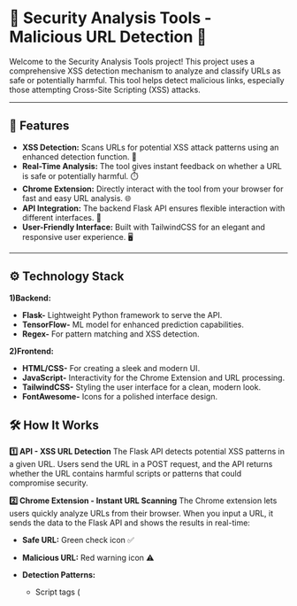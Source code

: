 # 🔐 Security Analysis Tools - Malicious URL Detection 🚨
Welcome to the Security Analysis Tools project! This project uses a comprehensive XSS detection mechanism to analyze and classify URLs as safe or potentially harmful. This tool helps detect malicious links, especially those attempting Cross-Site Scripting (XSS) attacks.

---------------------------

## 🌟 Features
- **XSS Detection:** Scans URLs for potential XSS attack patterns using an enhanced detection function. 🚫
- **Real-Time Analysis:** The tool gives instant feedback on whether a URL is safe or potentially harmful. ⏱️
- **Chrome Extension:** Directly interact with the tool from your browser for fast and easy URL analysis. 🌐
- **API Integration:** The backend Flask API ensures flexible interaction with different interfaces. 🔌
- **User-Friendly Interface:** Built with TailwindCSS for an elegant and responsive user experience. 🖥️
--------------------
## ⚙️ Technology Stack
**1)Backend:**
- **Flask-** Lightweight Python framework to serve the API.
- **TensorFlow-** ML model for enhanced prediction capabilities.
- **Regex-** For pattern matching and XSS detection.
  
**2)Frontend:**
- **HTML/CSS-** For creating a sleek and modern UI.
- **JavaScript-** Interactivity for the Chrome Extension and URL processing.
- **TailwindCSS-** Styling the user interface for a clean, modern look.
- **FontAwesome-** Icons for a polished interface design.

## 🛠 How It Works
**1️⃣ API - XSS URL Detection**
The Flask API detects potential XSS patterns in a given URL. Users send the URL in a POST request, and the API returns whether the URL contains harmful scripts or patterns that could compromise security.

**2️⃣ Chrome Extension - Instant URL Scanning**
The Chrome extension lets users quickly analyze URLs from their browser. When you input a URL, it sends the data to the Flask API and shows the results in real-time:

- **Safe URL:** Green check icon ✅
- **Malicious URL:** Red warning icon ⚠️
  
- **Detection Patterns:**
    - Script tags (<script>)
    - Inline JavaScript (javascript:)
    - Event Handlers (onload=, onclick=, etc.)
    - Iframes and Images with malicious content
    - CSS expressions, SVG events, and more

------------------------

## 🚀 Getting Started
1️⃣ Clone the Repository
Clone this repo to your local machine:
```bash
git clone https://github.com/yourusername/malicious-url-detection.git
```
2️⃣ Install Dependencies
Navigate to the project directory and install the necessary Python packages:
```bash
cd malicious-url-detection
pip install -r requirements.tx
```
3️⃣ Run the Flask API
To start the Flask API, run:
```bash
python app.py
```
The API will be running on http://localhost:5000.

4️⃣ Set Up the Chrome Extension
- Go to chrome://extensions/.
- Enable Developer Mode.
- Click Load unpacked and select the extension/ folder inside the project directory.
- Now, you can analyze URLs directly from the extension!
----------------
# 📦 requirements.txt :
```bash
Flask==2.2.3
Flask-CORS==3.1.1
requests==2.28.2
```
No additional requirements are required for frontend.You just need google chrome browser to load the extension!


-------------------
## 🧑‍💻 Usage
1. XSS Detection via API
You can test the API by sending a POST request to /api/xss-detect with a JSON body:
```bash
{
  "url": "https://example.com"
}
```
Response:
```bash
{
  "url": "https://example.com",
  "is_xss": true
}
```
If is_xss is true, the URL has been flagged as a potential XSS threat. If false, it's safe to use.

------------------------

## 📂 File Structure

```bash
├── app.py                   # Flask backend
├── requirements.txt         # Python dependencies(This is to be added to install the requirements)
├── extensions               # Chrome extension folder
│   ├── popup.html           # Extension UI
│   ├── popup.js             # Extension logic
│   ├── manifest.json        # Extension configuration
│   └── images               # folder with Extension icons
└── README.md                # Documentation
```
-------------------
**Developed by-Dheer N Raijada**
